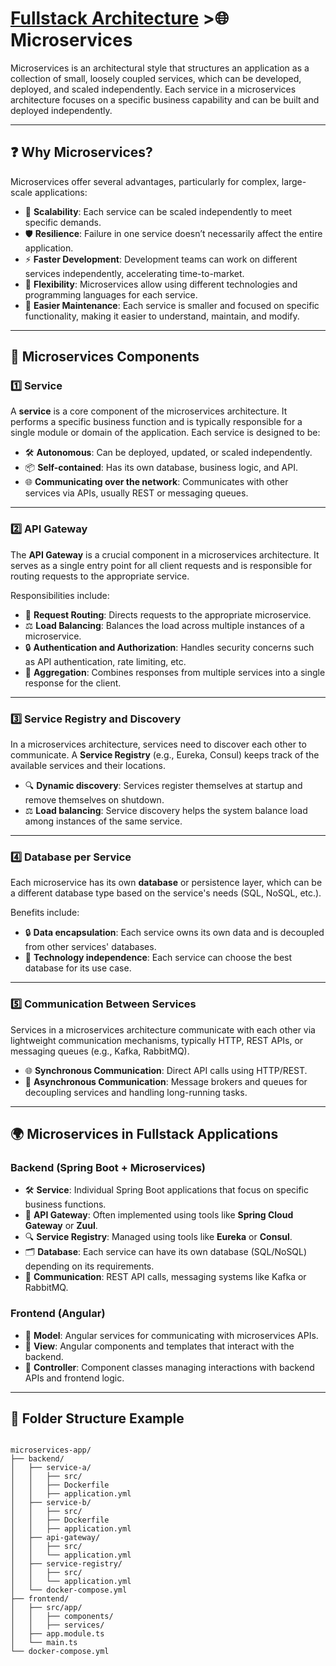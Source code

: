 # [Fullstack Architecture](../) >🌐 Microservices

Microservices is an architectural style that structures an application as a collection of small, loosely coupled services, which can be developed, deployed, and scaled independently. Each service in a microservices architecture focuses on a specific business capability and can be built and deployed independently.

---

## ❓ Why Microservices?

Microservices offer several advantages, particularly for complex, large-scale applications:

- 🚀 **Scalability**: Each service can be scaled independently to meet specific demands.
- 🛡️ **Resilience**: Failure in one service doesn’t necessarily affect the entire application.
- ⚡ **Faster Development**: Development teams can work on different services independently, accelerating time-to-market.
- 🎨 **Flexibility**: Microservices allow using different technologies and programming languages for each service.
- 🧹 **Easier Maintenance**: Each service is smaller and focused on specific functionality, making it easier to understand, maintain, and modify.

---

## 🧩 Microservices Components

### 1️⃣ Service

A **service** is a core component of the microservices architecture. It performs a specific business function and is typically responsible for a single module or domain of the application. Each service is designed to be:

- 🛠️ **Autonomous**: Can be deployed, updated, or scaled independently.
- 📦 **Self-contained**: Has its own database, business logic, and API.
- 🌐 **Communicating over the network**: Communicates with other services via APIs, usually REST or messaging queues.

---

### 2️⃣ API Gateway

The **API Gateway** is a crucial component in a microservices architecture. It serves as a single entry point for all client requests and is responsible for routing requests to the appropriate service.

Responsibilities include:

- 🔀 **Request Routing**: Directs requests to the appropriate microservice.
- ⚖️ **Load Balancing**: Balances the load across multiple instances of a microservice.
- 🔒 **Authentication and Authorization**: Handles security concerns such as API authentication, rate limiting, etc.
- 🧩 **Aggregation**: Combines responses from multiple services into a single response for the client.

---

### 3️⃣ Service Registry and Discovery

In a microservices architecture, services need to discover each other to communicate. A **Service Registry** (e.g., Eureka, Consul) keeps track of the available services and their locations.

- 🔍 **Dynamic discovery**: Services register themselves at startup and remove themselves on shutdown.
- ⚖️ **Load balancing**: Service discovery helps the system balance load among instances of the same service.

---

### 4️⃣ Database per Service

Each microservice has its own **database** or persistence layer, which can be a different database type based on the service's needs (SQL, NoSQL, etc.).

Benefits include:

- 🔒 **Data encapsulation**: Each service owns its own data and is decoupled from other services' databases.
- 🎨 **Technology independence**: Each service can choose the best database for its use case.

---

### 5️⃣ Communication Between Services

Services in a microservices architecture communicate with each other via lightweight communication mechanisms, typically HTTP, REST APIs, or messaging queues (e.g., Kafka, RabbitMQ).

- 🌐 **Synchronous Communication**: Direct API calls using HTTP/REST.
- 📩 **Asynchronous Communication**: Message brokers and queues for decoupling services and handling long-running tasks.

---

## 🌍 Microservices in Fullstack Applications

### Backend (Spring Boot + Microservices)

- 🛠️ **Service**: Individual Spring Boot applications that focus on specific business functions.
- 🔀 **API Gateway**: Often implemented using tools like **Spring Cloud Gateway** or **Zuul**.
- 🔍 **Service Registry**: Managed using tools like **Eureka** or **Consul**.
- 🗂️ **Database**: Each service can have its own database (SQL/NoSQL) depending on its requirements.
- 📡 **Communication**: REST API calls, messaging systems like Kafka or RabbitMQ.

### Frontend (Angular)

- 🧩 **Model**: Angular services for communicating with microservices APIs.
- 🎨 **View**: Angular components and templates that interact with the backend.
- 🧠 **Controller**: Component classes managing interactions with backend APIs and frontend logic.

---

## 📂 Folder Structure Example

```plaintext

microservices-app/
├── backend/
│   ├── service-a/
│   │   ├── src/
│   │   ├── Dockerfile
│   │   ├── application.yml
│   ├── service-b/
│   │   ├── src/
│   │   ├── Dockerfile
│   │   ├── application.yml
│   ├── api-gateway/
│   │   ├── src/
│   │   └── application.yml
│   ├── service-registry/
│   │   ├── src/
│   │   └── application.yml
│   └── docker-compose.yml
├── frontend/
│   ├── src/app/
│   │   ├── components/
│   │   ├── services/
│   ├── app.module.ts
│   └── main.ts
└── docker-compose.yml

```